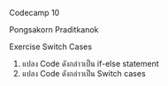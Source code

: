 Codecamp 10

Pongsakorn Praditkanok

Exercise Switch Cases

1. แปลง Code ดังกล่าวเป็น if-else statement
2. แปลง Code ดังกล่าวเป็น Switch cases
 